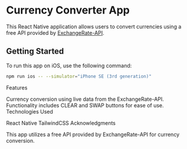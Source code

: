 # Currency Converter App

This React Native application allows users to convert currencies using a free API provided by [ExchangeRate-API](https://v6.exchangerate-api.com/v6). 

## Getting Started

To run this app on iOS, use the following command:

```bash
npm run ios -- --simulator="iPhone SE (3rd generation)"
```
Features

Currency conversion using live data from the ExchangeRate-API.
Functionality includes CLEAR and SWAP buttons for ease of use.
Technologies Used

React Native
TailwindCSS
Acknowledgments

This app utilizes a free API provided by ExchangeRate-API for currency conversion.
